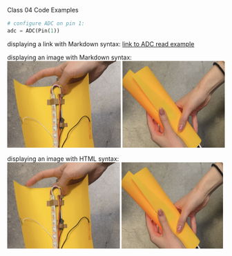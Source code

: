 Class 04 Code Examples
```python
# configure ADC on pin 1:
adc = ADC(Pin(1))
```

displaying a link with Markdown syntax:
[link to ADC read example](c04_adc_read.py)  
  
displaying an image with Markdown syntax:
![image description](a03_splash.jpg)
  
displaying an image with HTML syntax:  
<img src="a03_splash.jpg" width="500">
